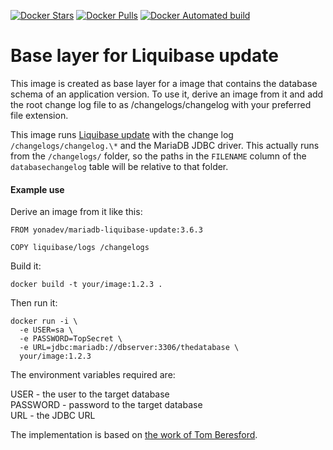 [![Docker Stars](https://img.shields.io/docker/stars/yonadev/mariadb-liquibase-update.svg)](https://hub.docker.com/r/yonadev/mariadb-liquibase-update/)
[![Docker Pulls](https://img.shields.io/docker/pulls/yonadev/mariadb-liquibase-update.svg)](https://hub.docker.com/r/yonadev/mariadb-liquibase-update/)
[![Docker Automated build](https://img.shields.io/docker/automated/yonadev/mariadb-liquibase-update.svg)](https://hub.docker.com/r/yonadev/mariadb-liquibase-update/)


Base layer for Liquibase update
=================================

This image is created as base layer for a image that contains the database schema of an application version. To use it, derive an image from it and add the root change log file to as /changelogs/changelog with your preferred file extension.

This image runs [Liquibase update](http://www.liquibase.org/documentation/update.html) with the change log ``/changelogs/changelog.\*`` and the MariaDB JDBC driver. This actually runs from the ``/changelogs/`` folder, so the paths in the ``FILENAME`` column of the ``databasechangelog`` table will be relative to that folder.

#### Example use
Derive an image from it like this:
```
FROM yonadev/mariadb-liquibase-update:3.6.3

COPY liquibase/logs /changelogs
```

Build it:
```
docker build -t your/image:1.2.3 .
```

Then run it:
```
docker run -i \
  -e USER=sa \
  -e PASSWORD=TopSecret \
  -e URL=jdbc:mariadb://dbserver:3306/thedatabase \
  your/image:1.2.3
```

The environment variables required are:

USER - the user to the target database  
PASSWORD - password to the target database  
URL - the JDBC URL

The implementation is based on [the work of Tom Beresford](https://hub.docker.com/r/beresfordt/pg-liquibase-update/~/dockerfile/).

